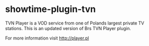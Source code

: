 # showtime-plugin-tvn

TVN Player is a VOD service from one of Polands largest private TV stations.
This is an updated version of Brs TVN Player plugin.

For more information visit http://player.pl
